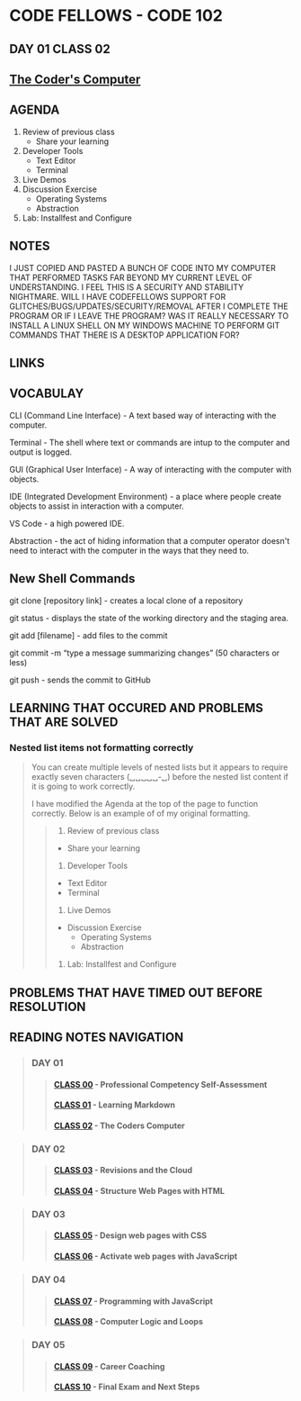 # CODE FELLOWS - CODE 102

## DAY 01 CLASS 02

## [The Coder's Computer](https://github.com/codefellows/seattle-code-102d37/tree/main/class-02)

## AGENDA
1. Review of previous class
    - Share your learning
1. Developer Tools
    - Text Editor
    - Terminal
1. Live Demos
1. Discussion Exercise
    - Operating Systems
    - Abstraction
1. Lab: Installfest and Configure

## NOTES

I JUST COPIED AND PASTED A BUNCH OF CODE INTO MY COMPUTER THAT PERFORMED TASKS FAR BEYOND MY CURRENT LEVEL OF UNDERSTANDING. I FEEL THIS IS A SECURITY AND STABILITY NIGHTMARE. WILL I HAVE CODEFELLOWS SUPPORT FOR GLITCHES/BUGS/UPDATES/SECURITY/REMOVAL AFTER I COMPLETE THE PROGRAM OR IF I LEAVE THE PROGRAM? WAS IT REALLY NECESSARY TO INSTALL A LINUX SHELL ON MY WINDOWS MACHINE TO PERFORM GIT COMMANDS THAT THERE IS A DESKTOP APPLICATION FOR?

## LINKS

## VOCABULAY

CLI (Command Line Interface) - A text based way of interacting with the computer.

Terminal - The shell where text or commands are intup to the computer and output is logged.

GUI (Graphical User Interface) - A way of interacting with the computer with objects.

IDE (Integrated Development Environment) - a place where people create objects to assist in interaction with a computer.

VS Code - a high powered IDE.

Abstraction - the act of hiding information that a computer operator doesn't need to interact with the computer in the ways that they need to.

## New Shell Commands

git clone [repository link] - creates a local clone of a repository

git status - displays the state of the working directory and the staging area.

git add [filename] - add files to the commit

git commit -m “type a message summarizing changes” (50 characters or less)

git push - sends the commit to GitHub

## LEARNING THAT OCCURED AND PROBLEMS THAT ARE SOLVED

### Nested list items not formatting correctly
> You can create multiple levels of nested lists but it appears to require exactly seven characters (␣␣␣␣␣-␣) before the nested list content if it is going to work correctly.
>
> I have modified the Agenda at the top of the page to function correctly.  Below is an example of of my original formatting.
>>
>> 1. Review of previous class
>>   - Share your learning
>> 1. Developer Tools
>>   - Text Editor
>>   - Terminal
>> 1. Live Demos
>> - Discussion Exercise
>>   - Operating Systems
>>   - Abstraction
>> 1. Lab: Installfest and Configure

## PROBLEMS THAT HAVE TIMED OUT BEFORE RESOLUTION

## READING NOTES NAVIGATION

> ### DAY 01
>> #### [CLASS 00](CODE102-DAY01-CLASS00-READING-NOTES.md) - Professional Competency Self-Assessment
>> #### [CLASS 01](CODE102-DAY01-CLASS01-READING-NOTES.md) - Learning Markdown
>> #### [CLASS 02](CODE102-DAY01-CLASS02-READING-NOTES.md) - The Coders Computer

> ### DAY 02
>> #### [CLASS 03](CODE102-DAY02-CLASS03-READING-NOTES.md) - Revisions and the Cloud
>> #### [CLASS 04](CODE102-DAY02-CLASS04-READING-NOTES.md) - Structure Web Pages with HTML

> ### DAY 03
>> #### [CLASS 05](CODE102-DAY03-CLASS05-READING-NOTES.md) - Design web pages with CSS
>> #### [CLASS 06](CODE102-DAY03-CLASS06-READING-NOTES.md) - Activate web pages with JavaScript

> ### DAY 04
>> #### [CLASS 07](CODE102-DAY04-CLASS07-READING-NOTES.md) - Programming with JavaScript
>> #### [CLASS 08](CODE102-DAY04-CLASS08-READING-NOTES.md) - Computer Logic and Loops

>### DAY 05
>> #### [CLASS 09](CODE102-DAY05-CLASS09-READING-NOTES.md) - Career Coaching
>> #### [CLASS 10](CODE102-DAY05-CLASS10-READING-NOTES.md) - Final Exam and Next Steps